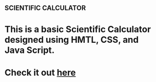 ## SCIENTIFIC CALCULATOR

# This is a basic Scientific Calculator designed using HMTL, CSS, and Java Script.

# Check it out [here](https://aniket126.github.io/Projects/Scientific%20Calculator/index.html)
